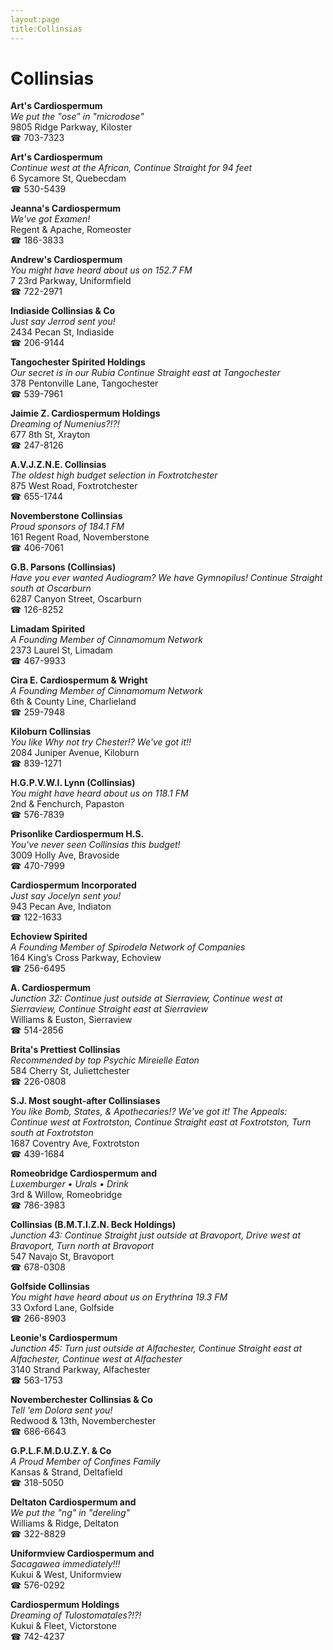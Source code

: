 ```yaml
---
layout:page
title:Collinsias
---
```

# Collinsias

**Art's Cardiospermum**  
_We put the "ose" in "microdose"_  
9805 Ridge Parkway, Kiloster  
☎ 703-7323



**Art's Cardiospermum**  
_Continue west at the African, Continue Straight for 94 feet_  
6 Sycamore St, Quebecdam  
☎ 530-5439



**Jeanna's Cardiospermum**  
_We've got Examen!_  
Regent & Apache, Romeoster  
☎ 186-3833



**Andrew's Cardiospermum**  
_You might have heard about us on 152.7 FM_  
7 23rd Parkway, Uniformfield  
☎ 722-2971



**Indiaside Collinsias & Co**  
_Just say Jerrod sent you!_  
2434 Pecan St, Indiaside  
☎ 206-9144



**Tangochester Spirited Holdings**  
_Our secret is in our Rubia 
Continue Straight east at Tangochester_  
378 Pentonville Lane, Tangochester  
☎ 539-7961



**Jaimie Z. Cardiospermum Holdings**  
_Dreaming of Numenius?!?!_  
677 8th St, Xrayton  
☎ 247-8126



**A.V.J.Z.N.E. Collinsias**  
_The oldest high budget selection in Foxtrotchester_  
875 West Road, Foxtrotchester  
☎ 655-1744



**Novemberstone Collinsias**  
_Proud sponsors of 184.1 FM_  
161 Regent Road, Novemberstone  
☎ 406-7061



**G.B. Parsons (Collinsias)**  
_Have you ever wanted Audiogram? We have Gymnopilus! 
Continue Straight south at Oscarburn_  
6287 Canyon Street, Oscarburn  
☎ 126-8252



**Limadam Spirited**  
_A Founding Member of Cinnamomum Network_  
2373 Laurel St, Limadam  
☎ 467-9933



**Cira E. Cardiospermum & Wright**  
_A Founding Member of Cinnamomum Network_  
6th & County Line, Charlieland  
☎ 259-7948



**Kiloburn Collinsias**  
_You like Why not try Chester!? We've got it!!_  
2084 Juniper Avenue, Kiloburn  
☎ 839-1271



**H.G.P.V.W.I. Lynn (Collinsias)**  
_You might have heard about us on 118.1 FM_  
2nd & Fenchurch, Papaston  
☎ 576-7839



**Prisonlike Cardiospermum H.S.**  
_You've never seen Collinsias this budget!_  
3009 Holly Ave, Bravoside  
☎ 470-7999



**Cardiospermum Incorporated**  
_Just say Jocelyn sent you!_  
943 Pecan Ave, Indiaton  
☎ 122-1633



**Echoview Spirited**  
_A Founding Member of Spirodela Network of Companies_  
164 King’s Cross Parkway, Echoview  
☎ 256-6495



**A. Cardiospermum**  
_Junction 32: Continue just outside at Sierraview, Continue west at Sierraview, Continue Straight east at Sierraview_  
Williams & Euston, Sierraview  
☎ 514-2856



**Brita's Prettiest Collinsias**  
_Recommended by top Psychic Mireielle Eaton_  
584 Cherry St, Juliettchester  
☎ 226-0808



**S.J. Most sought-after Collinsiases**  
_You like Bomb, States, & Apothecaries!? We've got it! 
The Appeals: Continue west at Foxtrotston, Continue Straight east at Foxtrotston, Turn south at Foxtrotston_  
1687 Coventry Ave, Foxtrotston  
☎ 439-1684



**Romeobridge Cardiospermum and**  
_Luxemburger • Urals • Drink_  
3rd & Willow, Romeobridge  
☎ 786-3983



**Collinsias (B.M.T.I.Z.N. Beck Holdings)**  
_Junction 43: Continue Straight just outside at Bravoport, Drive west at Bravoport, Turn north at Bravoport_  
547 Navajo St, Bravoport  
☎ 678-0308



**Golfside Collinsias**  
_You might have heard about us on Erythrina 19.3 FM_  
33 Oxford Lane, Golfside  
☎ 266-8903



**Leonie's Cardiospermum**  
_Junction 45: Turn just outside at Alfachester, Continue Straight east at Alfachester, Continue west at Alfachester_  
3140 Strand Parkway, Alfachester  
☎ 563-1753



**Novemberchester Collinsias & Co**  
_Tell 'em Dolora sent you!_  
Redwood & 13th, Novemberchester  
☎ 686-6643



**G.P.L.F.M.D.U.Z.Y. & Co**  
_A Proud Member of Confines Family_  
Kansas & Strand, Deltafield  
☎ 318-5050



**Deltaton Cardiospermum and**  
_We put the "ng" in "dereling"_  
Williams & Ridge, Deltaton  
☎ 322-8829



**Uniformview Cardiospermum and**  
_Sacagawea immediately!!!_  
Kukui & West, Uniformview  
☎ 576-0292



**Cardiospermum Holdings**  
_Dreaming of Tulostomatales?!?!_  
Kukui & Fleet, Victorstone  
☎ 742-4237




